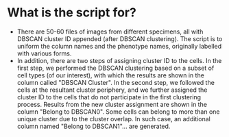 # What is the script for?
- There are 50-60 files of images from different specimens, all with DBSCAN cluster ID appended (after DBSCAN clustering). The script is to uniform the column names and the phenotype names, originally labelled with various forms.
- In addition, there are two steps of assigning cluster ID to the cells. In the first step, we performed the DBSCAN clustering based on a subset of cell types (of our interest), with which the results are shown in the column called "DBSCAN Cluster". In the second step, we followed the cells at the resultant cluster periphery, and we further assigned the cluster ID to the cells that do not participate in the first clustering process. Results from the new cluster assignment are shown in the column "Belong to DBSCAN0". Some cells can belong to more than one unique cluster due to the cluster overlap. In such case, an additional column named "Belong to DBSCAN1"... are generated. 


